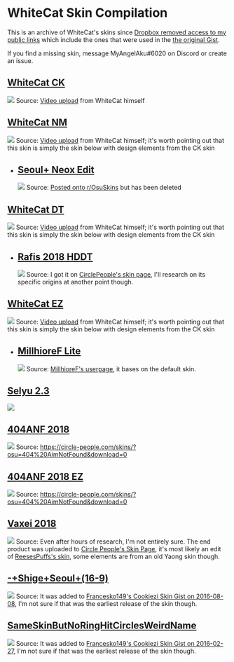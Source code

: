 # WhiteCat Skin Compilation
This is an archive of WhiteCat's skins since [Dropbox removed access to my public links](https://twitter.com/myangelaku/status/1320117758823178245) which include the ones that were used in the [the original Gist](https://gist.github.com/myangelaku/d08b8c69df2effd36a3ae8ed642fc6bf).

If you find a missing skin, message MyAngelAku#6020 on Discord or create an issue.

## [WhiteCat CK](https://github.com/myangelaku/whitecat-skins/raw/master/-%20%20%20%20%20%20%20%20%23%20WhiteCat%20(1.0)%20%E3%80%8ECK%E3%80%8F%20%23-/-%20%20%20%20%20%20%20%20%23%20WhiteCat%20(1.0)%20%E3%80%8ECK%E3%80%8F%20%23-.osk)
![](https://github.com/myangelaku/whitecat-skins/raw/master/-%20%20%20%20%20%20%20%20%23%20WhiteCat%20(1.0)%20%E3%80%8ECK%E3%80%8F%20%23-/-%20%20%20%20%20%20%20%20%23%20WhiteCat%20(1.0)%20%E3%80%8ECK%E3%80%8F%20%23-.png)
Source: [Video upload](https://youtu.be/58nABMVbqt8) from WhiteCat himself
## [WhiteCat NM](https://github.com/myangelaku/whitecat-skins/raw/master/-%20%20%20%20%20%20%20%20%23%20WhiteCat%20(1.0)%20%E3%80%8ENM%E3%80%8F%20%23-/-%20%20%20%20%20%20%20%20%23%20WhiteCat%20(1.0)%20%E3%80%8ENM%E3%80%8F%20%23-.osk)
![](https://github.com/myangelaku/whitecat-skins/raw/master/-%20%20%20%20%20%20%20%20%23%20WhiteCat%20(1.0)%20%E3%80%8ENM%E3%80%8F%20%23-/-%20%20%20%20%20%20%20%20%23%20WhiteCat%20(1.0)%20%E3%80%8ENM%E3%80%8F%20%23-.jpg)
Source: [Video upload](https://youtu.be/58nABMVbqt8) from WhiteCat himself; it's worth pointing out that this skin is simply the skin below with design elements from the CK skin
* ## [Seoul+ Neox Edit](https://github.com/myangelaku/whitecat-skins/raw/master/Seoul+/Seoul+.osk)
     ![](https://github.com/myangelaku/whitecat-skins/raw/master/Seoul+/Seoul+.png)
     Source: [Posted onto r/OsuSkins](https://www.reddit.com/r/OsuSkins/comments/6gffpz/shige_yellow_cursor_blue_trail_skin_remake) but has been deleted
## [WhiteCat DT](https://github.com/myangelaku/whitecat-skins/raw/master/-%20%20%20%20%20%20%20%20%23%20WhiteCat%20(1.0)%20%E3%80%8EDT%E3%80%8F%20%23-/-%20%20%20%20%20%20%20%20%23%20WhiteCat%20(1.0)%20%E3%80%8EDT%E3%80%8F%20%23-.osk)
![](https://github.com/myangelaku/whitecat-skins/raw/master/-%20%20%20%20%20%20%20%20%23%20WhiteCat%20(1.0)%20%E3%80%8EDT%E3%80%8F%20%23-/-%20%20%20%20%20%20%20%20%23%20WhiteCat%20(1.0)%20%E3%80%8EDT%E3%80%8F%20%23-.jpg)
Source: [Video upload](https://youtu.be/58nABMVbqt8) from WhiteCat himself; it's worth pointing out that this skin is simply the skin below with design elements from the CK skin
* ## [Rafis 2018 HDDT](https://github.com/myangelaku/whitecat-skins/raw/master/Rafis%202018-03-26%20HDDT/Rafis%202018-03-26%20HDDT.osk)
     ![](https://github.com/myangelaku/whitecat-skins/raw/master/Rafis%202018-03-26%20HDDT/Rafis%202018-03-26%20HDDT.png)
     Source: I got it on [CirclePeople's skin page](https://circle-people.com/skins/?osu=Rafis&download=0), I'll research on its specific origins at another point though.
## [WhiteCat EZ](https://github.com/myangelaku/whitecat-skins/blob/master/-%20%20%20%20%20%20%20%20%23%20WhiteCat%20(1.0)%20%E3%80%8EEZ%E3%80%8F%20%23-/-%20%20%20%20%20%20%20%20%23%20WhiteCat%20(1.0)%20%E3%80%8EEZ%E3%80%8F%20%23-.osk)
![](https://github.com/myangelaku/whitecat-skins/blob/master/-%20%20%20%20%20%20%20%20%23%20WhiteCat%20(1.0)%20%E3%80%8EEZ%E3%80%8F%20%23-/-%20%23%20WhiteCat%20(1.0)%20%E3%80%8EEZ%E3%80%8F%20%23-.osk.jpg)
Source: [Video upload](https://youtu.be/58nABMVbqt8) from WhiteCat himself; it's worth pointing out that this skin is simply the skin below with design elements from the CK skin
* ## [MillhioreF Lite](https://github.com/myangelaku/whitecat-skins/blob/master/Millhiore%20Lite/Millhiore%2BLite.osk)
     ![](https://github.com/myangelaku/whitecat-skins/blob/master/Millhiore%20Lite/Millhiore%2BLite.png)
     Source: [MillhioreF's userpage](https://old.ppy.sh/u/941094), it bases on the default skin.
## [Selyu 2.3](https://github.com/myangelaku/whitecat-skins/blob/master/-%20Selyu%20v2.3/-%20Selyu%20v2.3.osk)
![](https://github.com/myangelaku/whitecat-skins/blob/master/-%20Selyu%20v2.3/-%20Selyu%20v2.3.png)
## [404ANF 2018](https://github.com/myangelaku/whitecat-skins/blob/master/404%20AimNotFound%202018-06-10/404%20AimNotFound%202018-06-10.osk)
![](https://github.com/myangelaku/whitecat-skins/blob/master/404%20AimNotFound%202018-06-10/404%20AimNotFound%202018-06-10.png)
Source: https://circle-people.com/skins/?osu=404%20AimNotFound&download=0
## [404ANF 2018 EZ](https://github.com/myangelaku/whitecat-skins/blob/master/404%20AimNotFound%202018-10-20%20EZ/404%20AimNotFound%202018-10-20%20EZ.osk)
![](https://github.com/myangelaku/whitecat-skins/blob/master/404%20AimNotFound%202018-10-20%20EZ/404%20AimNotFound%202018-10-20%20EZ.png)
Source: https://circle-people.com/skins/?osu=404%20AimNotFound&download=0
## [Vaxei 2018](https://github.com/myangelaku/whitecat-skins/blob/master/Vaxei%202018-12-09/Vaxei%202018-12-09.osk)
![](https://github.com/myangelaku/whitecat-skins/blob/master/Vaxei%202018-12-09/Vaxei%202018-12-09.png)
Source: Even after hours of research, I'm not entirely sure. The end product was uploaded to [Circle People's Skin Page](https://circle-people.com/skins/?osu=Vaxei&download=0), it's most likely an edit of [ReesesPuffs's skin](https://de.catbox.moe/psywxn.zip), some elements are from an old Yaong skin though.
## [-+Shige+Seoul+(16-9)](https://github.com/myangelaku/whitecat-skins/raw/master/-%2BShige%2BSeoul%2B(16-9).osk)
![](https://github.com/myangelaku/whitecat-skins/blob/master/-%2BShige%2BSeoul%2B(16-9)/-%2BShige%2BSeoul%2B(16-9).jpg)
Source: It was added to [Francesko149's Cookiezi Skin Gist on 2016-08-08](https://gist.github.com/Francesco149/a09c68cbe756951face7/4e9673111f24708d567093e0b8c70638db163594), I'm not sure if that was the earliest release of the skin though.
## [SameSkinButNoRingHitCirclesWeirdName](https://github.com/myangelaku/whitecat-skins/blob/master/SameSkinButNoRingHitCirclesWeirdName/SameSkinButNoRingHitCirclesWeirdName.osk)
![](https://github.com/myangelaku/whitecat-skins/blob/master/SameSkinButNoRingHitCirclesWeirdName/SameSkinButNoRingHitCirclesWeirdName.jpg)
Source: It was added to [Francesko149's Cookiezi Skin Gist on 2016-02-27](https://gist.github.com/Francesco149/a09c68cbe756951face7/c62b845edda5925f9a78912427ecc6265dd7ae7e), I'm not sure if that was the earliest release of the skin though.
